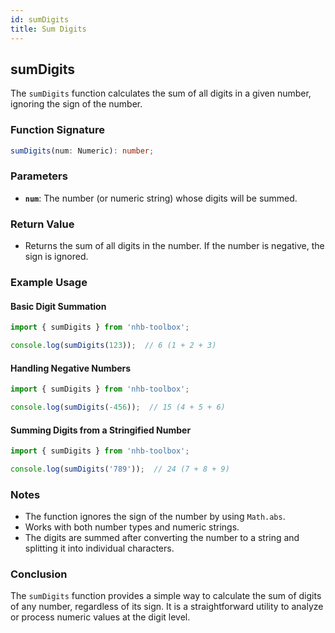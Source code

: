 ```yaml
---
id: sumDigits  
title: Sum Digits  
---
```


## sumDigits

The `sumDigits` function calculates the sum of all digits in a given number, ignoring the sign of the number.

### Function Signature

```typescript
sumDigits(num: Numeric): number;
```

### Parameters

- **`num`**: The number (or numeric string) whose digits will be summed.

### Return Value

- Returns the sum of all digits in the number. If the number is negative, the sign is ignored.

### Example Usage

#### Basic Digit Summation

```typescript
import { sumDigits } from 'nhb-toolbox';

console.log(sumDigits(123));  // 6 (1 + 2 + 3)
```

#### Handling Negative Numbers

```typescript
import { sumDigits } from 'nhb-toolbox';

console.log(sumDigits(-456));  // 15 (4 + 5 + 6)
```

#### Summing Digits from a Stringified Number

```typescript
import { sumDigits } from 'nhb-toolbox';

console.log(sumDigits('789'));  // 24 (7 + 8 + 9)
```

### Notes

- The function ignores the sign of the number by using `Math.abs`.
- Works with both number types and numeric strings.
- The digits are summed after converting the number to a string and splitting it into individual characters.

### Conclusion

The `sumDigits` function provides a simple way to calculate the sum of digits of any number, regardless of its sign. It is a straightforward utility to analyze or process numeric values at the digit level.
